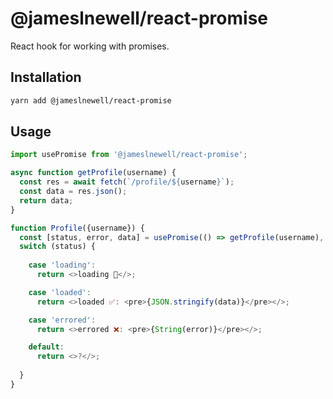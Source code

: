 # @jameslnewell/react-promise

React hook for working with promises.

## Installation

```bash
yarn add @jameslnewell/react-promise
```

## Usage

```js
import usePromise from '@jameslnewell/react-promise';

async function getProfile(username) {
  const res = await fetch(`/profile/${username}`);
  const data = res.json();
  return data;
}

function Profile({username}) {
  const [status, error, data] = usePromise(() => getProfile(username), [username]);
  switch (status) {
    
    case 'loading':
      return <>loading 🔄</>;

    case 'loaded':
      return <>loaded ✅: <pre>{JSON.stringify(data)}</pre></>;

    case 'errored':
      return <>errored ❌: <pre>{String(error)}</pre></>;

    default:
      return <>?</>;
      
  }
}

```
